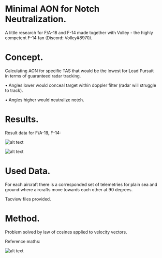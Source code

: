 # Minimal AON for Notch Neutralization.
A little research for F/A-18 and F-14 made together with Volley - the highly competent F-14 fan (Discord: Volley#8970).

# Concept.
Calculating AON for specific TAS that would be the lowest for Lead Pursuit in terms of guaranteed radar tracking.

• Angles lower would conceal target within doppler filter (radar will struggle to track).

• Angles higher would neutralize notch.

# Results.
Result data for F/A-18, F-14:

![alt text](https://github.com/AKAD0/Edge_Tracking_Angle/blob/main/images/FA-18.png)

![alt text](https://github.com/AKAD0/Edge_Tracking_Angle/blob/main/images/F-14.png)

# Used Data.
For each aircraft there is a corresponded set of telemetries for plain sea and ground where aircrafts move towards each other at 90 degrees.

Tacview files provided.

# Method.
Problem solved by law of cosines applied to velocity vectors.

Reference maths:

![alt text](https://github.com/AKAD0/Edge_Tracking_Angle/blob/main/images/math.png)
